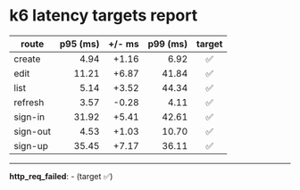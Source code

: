 # k6 latency targets report

| route    | p95 (ms) | +/- ms | p99 (ms) | target |
| -------- | -------: | -----: | -------: | :----: |
| create   |     4.94 |  +1.16 |     6.92 |   ✅   |
| edit     |    11.21 |  +6.87 |    41.84 |   ✅   |
| list     |     5.14 |  +3.52 |    44.34 |   ✅   |
| refresh  |     3.57 |  -0.28 |     4.11 |   ✅   |
| sign-in  |    31.92 |  +5.41 |    42.61 |   ✅   |
| sign-out |     4.53 |  +1.03 |    10.70 |   ✅   |
| sign-up  |    35.45 |  +7.17 |    36.11 |   ✅   |

---

**http_req_failed**: - (target ✅)
